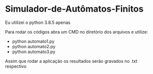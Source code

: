 # Simulador-de-Autômatos-Finitos

Eu utilizei o python 3.8.5 apenas

Para rodar os códigos abra um CMD no diretório dos arquivos e utilize:
- python automato1.py
- python automato2.py
- python automato3.py

Assim que rodar a aplicação os resultados serão gravados no .txt respectivo 
